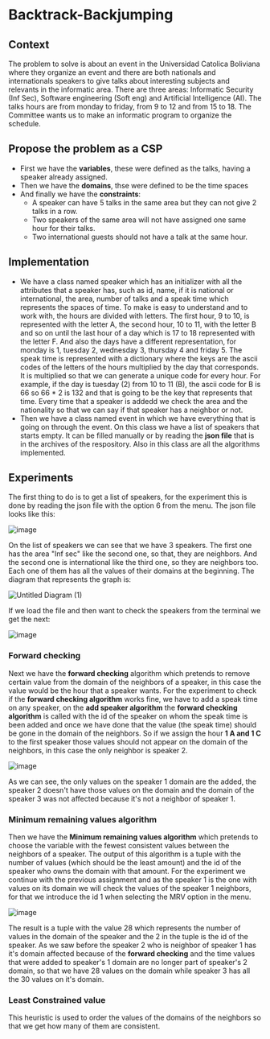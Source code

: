 # Backtrack-Backjumping
## Context
The problem to solve is about an event in the Universidad Catolica Boliviana where they organize an event and there are both nationals and internationals speakers to give talks about interesting subjects and relevants in the informatic area.
There are three areas: Informatic Security (Inf Sec), Software engineering (Soft eng) and Artificial Intelligence (AI).
The talks hours are from monday to friday, from 9 to 12 and from 15 to 18.
The Committee wants us to make an informatic program to organize the schedule.

## Propose the problem as a CSP
- First we have the **variables**, these were defined as the talks, having a speaker already assigned.
- Then we have the **domains**, thse were defined to be the time spaces 
- And finally we have the **constraints**:
  - A speaker can have 5 talks in the same area but they can not give 2 talks in a row.
  - Two speakers of the same area will not have assigned one same hour for their talks.
  - Two international guests should not have a talk at the same hour.

## Implementation
- We have a class named speaker which has an initializer with all the attributes that a speaker has, such as id, name, if it is national or international, the area, number of talks and a speak time which represents the spaces of time.
  To make is easy to understand and to work with, the hours are divided with letters. The first hour, 9 to 10, is represented with the letter A, the second hour, 10 to 11, with the letter B and so on until the last hour of a day which is 17 to 18 represented with the letter F.
  And also the days have a different representation, for monday is 1, tuesday 2, wednesday 3, thursday 4 and friday 5.
  The speak time is represented with a dictionary where the keys are the ascii codes of the letters of the hours multiplied by the day that corresponds. It is multiplied so that we can generate a unique code for every hour.
  For example, if the day is tuesday (2) from 10 to 11 (B), the ascii code for B is 66 so 66 * 2 is 132 and that is going to be the key that represents that time.
  Every time that a speaker is addedd we check the area and the nationality so that we can say if that speaker has a neighbor or not.
- Then we have a class named event in which we have everything that is going on through the event. On this class we have a list of speakers that starts empty. It can be filled manually or by reading the **json file** that is in the archives of the respository.
  Also in this class are all the algorithms implemented.
  
 ## Experiments
 The first thing to do is to get a list of speakers, for the experiment this is done by reading the json file with the option 6 from the menu.
 The json file looks like this:
 
 ![image](https://user-images.githubusercontent.com/58644744/140085793-f226c8e1-eb41-411f-bbc6-2590e76b9023.png)

 On the list of speakers we can see that we have 3 speakers. The first one has the area "Inf sec" like the second one, so that, they are neighbors. And the second one is international like the third one, so they are neighbors too. Each one of them has all the values of their domains at the beginning. 
 The diagram that represents the graph is:
 
 ![Untitled Diagram (1)](https://user-images.githubusercontent.com/58644744/140197889-102a5778-431b-446a-85d3-1de691d54fc0.jpg)

If we load the file and then want to check the speakers from the terminal we get the next:
 
 ![image](https://user-images.githubusercontent.com/58644744/140086041-d2dde3d3-72a7-4175-8b85-aea9e5fb22fa.png)

### Forward checking 
 Next we have the **forward checking** algorithm which pretends to remove certain value from the domain of the neighbors of a speaker, in this case the value would be the hour that a speaker wants.
For the experiment to check if the **forward checking algorithm** works fine, we have to add a speak time on any speaker, on the **add speaker algorithm** the **forward checking algorithm** is called with the id of the speaker on whom the speak time is been added and once we have done that the value (the speak time) should be gone in the domain of the neighbors.
So if we assign the hour **1 A and 1 C** to the first speaker those values should not appear on the domain of the neighbors, in this case the only neighbor is speaker 2.

![image](https://user-images.githubusercontent.com/58644744/140092839-d39f3c01-b936-4885-a8eb-771e9dc349c7.png)

As we can see, the only values on the speaker 1 domain are the added, the speaker 2 doesn't have those values on the domain and the domain of the speaker 3 was not affected because it's not a neighbor of speaker 1.

### Minimum remaining values algorithm
Then we have the **Minimum remaining values algorithm** which pretends to choose the variable with the fewest consistent values between the neighbors of a speaker. The output of this algorithm is a tuple with the number of values (which should be the least amount) and the id of the speaker who owns the domain with that amount.
For the experiment we continue with the previous assignment and as the speaker 1 is the one with values on its domain we will check the values of the speaker 1 neighbors, for that we introduce the id 1 when selecting the MRV option in the menu.

![image](https://user-images.githubusercontent.com/58644744/140095536-d2e479b5-f088-4da7-8e3a-6d91d5fe6c44.png)

The result is a tuple with the value 28 which represents the number of values in the domain of the speaker and the 2 in the tuple is the id of the speaker. 
As we saw before the speaker 2 who is neighbor of speaker 1 has it's domain affected because of the **forward checking** and the time values that were added to speaker's 1 domain are no longer part of speaker's 2 domain, so that we have 28 values on the domain while speaker 3 has all the 30 values on it's domain.

### Least Constrained value
This heuristic is used to order the values of the domains of the neighbors so that we get how many of them are consistent.
